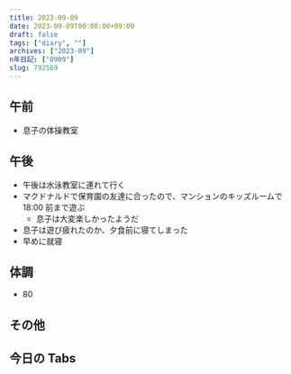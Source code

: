 ```yaml
---
title: 2023-09-09
date: 2023-09-09T00:00:00+09:00
draft: false
tags: ["diary", ""]
archives: ["2023-09"]
n年日記: ["0909"]
slug: 792569
---
```


## 午前

- 息子の体操教室

## 午後

- 午後は水泳教室に連れて行く
- マクドナルドで保育園の友達に合ったので、マンションのキッズルームで 18:00 前まで遊ぶ
  - 息子は大変楽しかったようだ
- 息子は遊び疲れたのか、夕食前に寝てしまった
- 早めに就寝

## 体調

- 80

## その他

## 今日の Tabs
